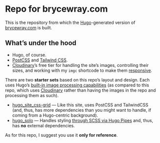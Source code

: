 # Repo for brycewray.com

This is the repository from which the [Hugo](https://gohugo.io)-generated version of [brycewray.com](https://brycewray.com) is built.

## What&rsquo;s under the hood

- Hugo, of course.
- [PostCSS](https://postcss.org) and [Tailwind CSS](https://tailwindcss.com).
- [Cloudinary](https://www.cloudinary.com)’s free tier for handling the site’s images, controlling their sizes, and working with my `imgc` shortcode to make them [responsive](https://developers.google.com/web/fundamentals/design-and-ux/responsive/images).

There are two **starter sets** based on this repo’s layout and design. Each uses Hugo’s [built-in image processing capabilities](https://gohugo.io/content-management/image-processing/) (as compared to this repo, which uses [Cloudinary](https://cloudinary.com) rather than having the images in the repo and processing them as such).
- [hugo_site_css-grid](https://github.com/brycewray/hugo_site_css-grid) — Like this site, uses PostCSS and TailwindCSS (and, thus, has more dependencies than you might want to handle, if coming from a Hugo-centric background).
- [hugo_solo](https://github.com/brycewray/hugo_solo) — Handles styling [through SCSS via Hugo Pipes](https://gohugo.io/hugo-pipes/scss-sass/) and, thus, has **no** external dependencies.

As for this repo, I suggest you use it **only for reference**.
